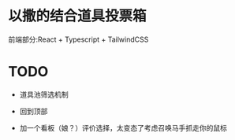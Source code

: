# 以撒的结合道具投票箱

前端部分:React + Typescript + TailwindCSS


# TODO

+ 道具池筛选机制

+ 回到顶部

+ 加一个看板（娘？）评价选择，太变态了考虑召唤马手抓走你的鼠标